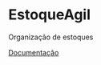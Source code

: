 # EstoqueAgil

Organização de estoques
<p>
  
[Documentação](https://github.com/LuizAndradeDiasGit/EstoqueAgil/tree/main/Documenta%C3%A7%C3%A3o)
